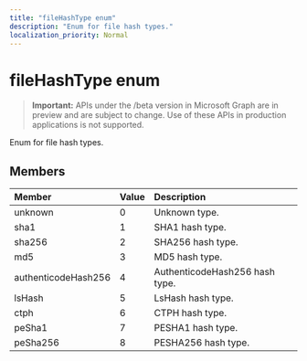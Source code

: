 ```yaml
---
title: "fileHashType enum"
description: "Enum for file hash types."
localization_priority: Normal
---
```


# fileHashType enum

> **Important:** APIs under the /beta version in Microsoft Graph are in preview and are subject to change. Use of these APIs in production applications is not supported.

Enum for file hash types.

## Members

|Member|Value|Description|
|:---|:---|:---|
|unknown|0|Unknown type.|
|sha1|1|SHA1 hash type.|
|sha256|2| SHA256 hash type.|
|md5|3| MD5 hash type.|
|authenticodeHash256|4| AuthenticodeHash256 hash type.|
|lsHash|5| LsHash hash type.|
|ctph|6| CTPH hash type.|
|peSha1|7| PESHA1 hash type.|
|peSha256|8| PESHA256 hash type.|
